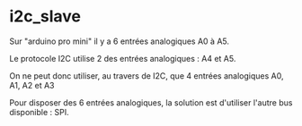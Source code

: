 # i2c_slave
Sur "arduino pro mini" il y a 6 entrées analogiques A0 à A5.

Le protocole I2C utilise 2 des entrées analogiques : A4 et A5.

On ne peut donc utiliser, au travers de I2C, que 4 entrées analogiques A0, A1, A2 et A3

Pour disposer des 6 entrées analogiques, la solution est d'utiliser l'autre bus disponible : SPI.
